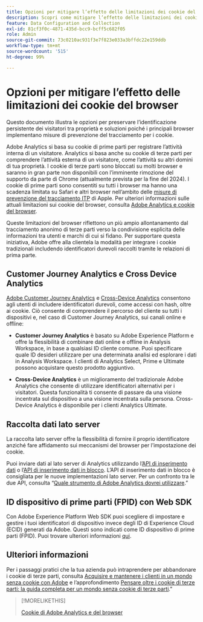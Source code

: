 ```yaml
---
title: Opzioni per mitigare l’effetto delle limitazioni dei cookie del browser
description: Scopri come mitigare l’effetto delle limitazioni dei cookie del browser per migliorare la raccolta dei dati per Adobe Analytics.
feature: Data Configuration and Collection
exl-id: 81cf3f0c-4871-435d-bcc9-bcff5c682f05
role: Admin
source-git-commit: 73c0210ac931f3e7f823e033a3bffdc22e159ddb
workflow-type: tm+mt
source-wordcount: '515'
ht-degree: 99%

---
```


# Opzioni per mitigare l’effetto delle limitazioni dei cookie del browser

Questo documento illustra le opzioni per preservare l’identificazione persistente dei visitatori tra proprietà e soluzioni poiché i principali browser implementano misure di prevenzione del tracciamento per i cookie.

Adobe Analytics si basa su cookie di prime parti per registrare l’attività interna di un visitatore. Analytics si basa anche su cookie di terze parti per comprendere l’attività esterna di un visitatore, come l’attività su altri domini di tua proprietà. I cookie di terze parti sono bloccati su molti browser e saranno in gran parte non disponibili con l’imminente rimozione del supporto da parte di Chrome (attualmente prevista per la fine del 2024). I cookie di prime parti sono consentiti su tutti i browser ma hanno una scadenza limitata su Safari e altri browser nell’ambito delle [misure di prevenzione del tracciamento ITP](https://webkit.org/tracking-prevention) di Apple. Per ulteriori informazioni sulle attuali limitazioni sui cookie del browser, consulta [Adobe Analytics e cookie del browser](cookies.md).

Queste limitazioni del browser riflettono un più ampio allontanamento dal tracciamento anonimo di terze parti verso la condivisione esplicita delle informazioni tra utenti e marchi di cui si fidano. Per supportare questa iniziativa, Adobe offre alla clientela la modalità per integrare i cookie tradizionali includendo identificatori durevoli raccolti tramite le relazioni di prima parte.

## Customer Journey Analytics e Cross Device Analytics

[Adobe Customer Journey Analytics](https://experienceleague.adobe.com/docs/analytics-platform/using/cja-overview/cja-overview.html?lang=it) e [Cross-Device Analytics](/help/components/cda/overview.md) consentono agli utenti di includere identificatori durevoli, come accessi con hash, oltre ai cookie. Ciò consente di comprendere il percorso del cliente su tutti i dispositivi e, nel caso di Customer Journey Analytics, sui canali online e offline:

* **Customer Journey Analytics** è basato su Adobe Experience Platform e offre la flessibilità di combinare dati online e offline in Analysis Workspace, in base a qualsiasi ID cliente comune. Puoi specificare quale ID desideri utilizzare per una determinata analisi ed esplorare i dati in Analysis Workspace. I clienti di Analytics Select, Prime e Ultimate possono acquistare questo prodotto aggiuntivo.

* **Cross-Device Analytics** è un miglioramento del tradizionale Adobe Analytics che consente di utilizzare identificatori alternativi per i visitatori. Questa funzionalità ti consente di passare da una visione incentrata sul dispositivo a una visione incentrata sulla persona. Cross-Device Analytics è disponibile per i clienti Analytics Ultimate.

## Raccolta dati lato server

La raccolta lato server offre la flessibilità di fornire il proprio identificatore anziché fare affidamento sui meccanismi del browser per l’impostazione dei cookie.

Puoi inviare dati al lato server di Analytics utilizzando l’[API di inserimento dati](https://developer.adobe.com/analytics-apis/docs/1.4/guides/data-insertion/) o l’[API di inserimento dati in blocco](https://developer.adobe.com/analytics-apis/docs/2.0/guides/endpoints/bulk-data-insertion/). L’API di inserimento dati in blocco è consigliata per le nuove implementazioni lato server. Per un confronto tra le due API, consulta “[Quale strumento di Adobe Analytics dovrei utilizzare](/help/analyze/get-started/which-analytics-tool.md).”

## ID dispositivo di prime parti (FPID) con Web SDK

Con Adobe Experience Platform Web SDK puoi scegliere di impostare e gestire i tuoi identificatori di dispositivo invece degli ID di Experience Cloud (ECID) generati da Adobe. Questi sono indicati come ID dispositivo di prime parti (FPID). Puoi trovare ulteriori informazioni [qui](https://experienceleague.adobe.com/docs/experience-platform/edge/identity/first-party-device-ids.html?lang=it).

## Ulteriori informazioni

Per i passaggi pratici che la tua azienda può intraprendere per abbandonare i cookie di terze parti, consulta [Acquisire e mantenere i clienti in un mondo senza cookie con Adobe](https://business.adobe.com/it/solutions/cookieless.html) e l’approfondimento [Pensare oltre i cookie di terze parti: la guida completa per un mondo senza cookie di terze parti](https://business.adobe.com/content/dam/www/us/en/pdfs/Adobe_Thinking_Beyond_the_Third_Party_Cookie.pdf).”

>[!MORELIKETHIS]
>
>[Cookie di Adobe Analytics e del browser](cookies.md)
